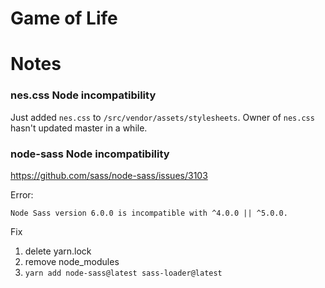 # Game of Life

# Notes

### nes.css Node incompatibility

Just added `nes.css`  to `/src/vendor/assets/stylesheets`. Owner of `nes.css` hasn't updated master in a while.

### node-sass Node incompatibility

https://github.com/sass/node-sass/issues/3103

Error:

`Node Sass version 6.0.0 is incompatible with ^4.0.0 || ^5.0.0.`

Fix

1. delete yarn.lock
2. remove node_modules
3. `yarn add node-sass@latest sass-loader@latest`